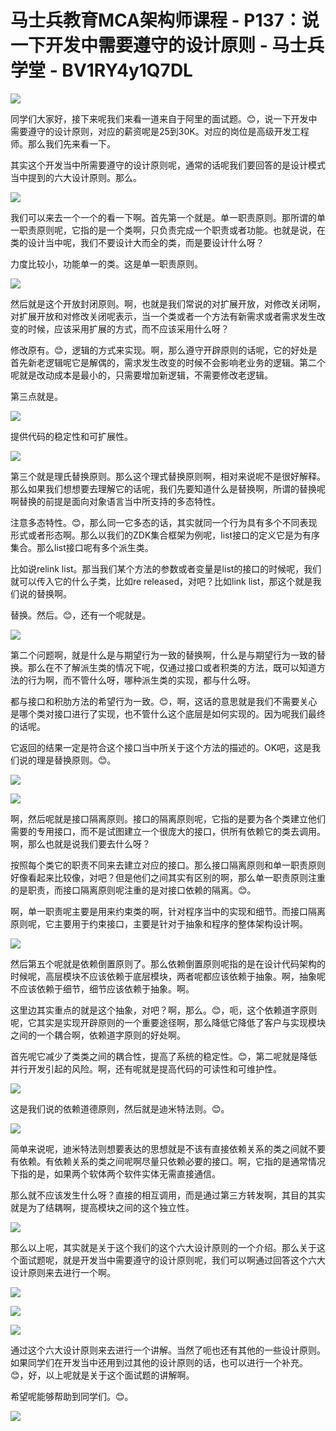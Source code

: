 # 马士兵教育MCA架构师课程 - P137：说一下开发中需要遵守的设计原则 - 马士兵学堂 - BV1RY4y1Q7DL

![](img/4e6a451a7abb4c58126196a1df67e701_0.png)

同学们大家好，接下来呢我们来看一道来自于阿里的面试题。😊，说一下开发中需要遵守的设计原则，对应的薪资呢是25到30K。对应的岗位是高级开发工程师。那么我们先来看一下。

其实这个开发当中所需要遵守的设计原则呢，通常的话呢我们要回答的是设计模式当中提到的六大设计原则。那么。



![](img/4e6a451a7abb4c58126196a1df67e701_2.png)

我们可以来去一个一个的看一下啊。首先第一个就是。单一职责原则。那所谓的单一职责原则呢，它指的是一个类啊，只负责完成一个职责或者功能。也就是说，在类的设计当中呢，我们不要设计大而全的类，而是要设计什么呀？

力度比较小，功能单一的类。这是单一职责原则。

![](img/4e6a451a7abb4c58126196a1df67e701_4.png)

然后就是这个开放封闭原则。啊，也就是我们常说的对扩展开放，对修改关闭啊，对扩展开放和对修改关闭呢表示，当一个类或者一个方法有新需求或者需求发生改变的时候，应该采用扩展的方式，而不应该采用什么呀？

修改原有。😊，逻辑的方式来实现。啊，那么遵守开辟原则的话呢，它的好处是首先新老逻辑呢它是解偶的，需求发生改变的时候不会影响老业务的逻辑。第二个呢就是改动成本是最小的，只需要增加新逻辑，不需要修改老逻辑。

第三点就是。

![](img/4e6a451a7abb4c58126196a1df67e701_6.png)

提供代码的稳定性和可扩展性。

![](img/4e6a451a7abb4c58126196a1df67e701_8.png)

第三个就是理氏替换原则。那么这个理式替换原则啊，相对来说呢不是很好解释。那么如果我们想想要去理解它的话呢，我们先要知道什么是替换啊，所谓的替换呢啊替换的前提是面向对象语言当中所支持的多态特性。

注意多态特性。😊，那么同一它多态的话，其实就同一个行为具有多个不同表现形式或者形态啊。那么以我们的ZDK集合框架为例呢，list接口的定义它是为有序集合。那么list接口呢有多个派生类。

比如说relink list。那当我们某个方法的参数或者变量是list的接口的时候呢，我们就可以传入它的什么子类，比如re released，对吧？比如link list，那这个就是我们说的替换啊。

替换。然后。😊，还有一个呢就是。

![](img/4e6a451a7abb4c58126196a1df67e701_10.png)

第二个问题啊，就是什么是与期望行为一致的替换啊，什么是与期望行为一致的替换。那么在不了解派生类的情况下呢，仅通过接口或者积类的方法，既可以知道方法的行为啊，而不管什么呀，哪种派生类的实现，都与什么呀。

都与接口和积肋方法的希望行为一致。😊，啊，这话的意思就是我们不需要关心是哪个类对接口进行了实现，也不管什么这个底层是如何实现的。因为呢我们最终的话呢。

它返回的结果一定是符合这个接口当中所关于这个方法的描述的。OK吧，这是我们说的理是替换原则。😊。

![](img/4e6a451a7abb4c58126196a1df67e701_12.png)

![](img/4e6a451a7abb4c58126196a1df67e701_13.png)

啊，然后呢就是接口隔离原则。接口的隔离原则呢，它指的是要为各个类建立他们需要的专用接口，而不是试图建立一个很庞大的接口，供所有依赖它的类去调用。啊，那么也就是说我们要去什么呀？

按照每个类它的职责不同来去建立对应的接口。那么接口隔离原则和单一职责原则好像看起来比较像，对吧？但是他们之间其实有区别的啊，那么单一职责原则注重的是职责，而接口隔离原则呢注重的是对接口依赖的隔离。😊。

啊，单一职责呢主要是用来约束类的啊，针对程序当中的实现和细节。而接口隔离原则呢，它主要用于约束接口，主要是针对于抽象和程序的整体架构设计啊。



![](img/4e6a451a7abb4c58126196a1df67e701_15.png)

然后第五个呢就是依赖倒置原则了。那么依赖倒置原则呢指的是在设计代码架构的时候呢，高层模块不应该依赖于底层模块，两者呢都应该依赖于抽象。啊，抽象呢不应该依赖于细节，细节应该依赖于抽象。啊。

这里边其实重点的就是这个抽象，对吧？啊，那么。😊，呃，这个依赖道字原则呢，它其实是实现开辟原则的一个重要途径啊，那么降低它降低了客户与实现模块之间的一个耦合啊，依赖道字原则的好处啊。

首先呢它减少了类类之间的耦合性，提高了系统的稳定性。😊，第二呢就是降低并行开发引起的风险。啊，还有呢就是提高代码的可读性和可维护性。



![](img/4e6a451a7abb4c58126196a1df67e701_17.png)

这是我们说的依赖道德原则，然后就是迪米特法则。😊。

![](img/4e6a451a7abb4c58126196a1df67e701_19.png)

简单来说呢，迪米特法则想要表达的思想就是不该有直接依赖关系的类之间就不要有依赖。有依赖关系的类之间呢啊尽量只依赖必要的接口。啊，它指的是通常情况下指的是，如果两个软体两个软件实体无需直接通信。

那么就不应该发生什么呀？直接的相互调用，而是通过第三方转发啊，其目的其实就是为了结耦啊，提高模块之间的这个独立性。



![](img/4e6a451a7abb4c58126196a1df67e701_21.png)

那么以上呢，其实就是关于这个我们的这个六大设计原则的一个介绍。那么关于这个面试题呢，就是开发当中需要遵守的设计原则呢，我们可以啊通过回答这个六大设计原则来去进行一个啊。



![](img/4e6a451a7abb4c58126196a1df67e701_23.png)

![](img/4e6a451a7abb4c58126196a1df67e701_24.png)

![](img/4e6a451a7abb4c58126196a1df67e701_25.png)

通过这个六大设计原则来去进行一个讲解。当然了呃也还有其他的一些设计原则。如果同学们在开发当中还用到过其他的设计原则的话，也可以进行一个补充。😊，好，以上呢就是关于这个面试题的讲解啊。

希望呢能够帮助到同学们。😊。

![](img/4e6a451a7abb4c58126196a1df67e701_27.png)